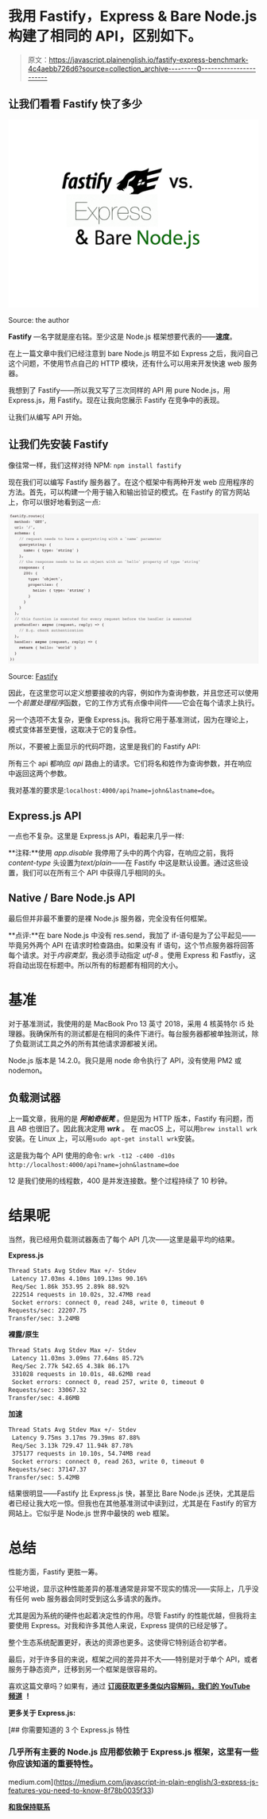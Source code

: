 # 我用 Fastify，Express & Bare Node.js 构建了相同的 API，区别如下。

> 原文：<https://javascript.plainenglish.io/fastify-express-benchmark-4c4aebb726d6?source=collection_archive---------0----------------------->

## 让我们看看 Fastify 快了多少

![](img/92b2096a807ccd283232453d13f1d986.png)

Source: the author

**Fastify** —名字就是座右铭。至少这是 Node.js 框架想要代表的——**速度**。

在上一篇文章中我们已经注意到 bare Node.js 明显不如 Express 之后，我问自己这个问题，不使用节点自己的 HTTP 模块，还有什么可以用来开发快速 web 服务器。

我想到了 Fastify——所以我又写了三次同样的 API 用 pure Node.js，用 Express.js，用 Fastify。现在让我向您展示 Fastify 在竞争中的表现。

让我们从编写 API 开始。

## 让我们先安装 Fastify

像往常一样，我们这样对待 NPM: `npm install fastify`

现在我们可以编写 Fastify 服务器了。在这个框架中有两种开发 web 应用程序的方法。首先，可以构建一个用于输入和输出验证的模式。在 Fastify 的官方网站上，你可以很好地看到这一点:

![](img/833f189ec24fe05dc354653cbdc9355e.png)

Source: [Fastify](https://www.fastify.io/)

因此，在这里您可以定义想要接收的内容，例如作为查询参数，并且您还可以使用一个*前置处理程序*函数，它的工作方式有点像中间件——它会在每个请求上执行。

另一个选项不太复杂，更像 Express.js。我将它用于基准测试，因为在理论上，模式变体甚至更慢，这取决于它的复杂性。

所以，不要被上面显示的代码吓跑，这里是我们的 Fastify API:

所有三个 api 都响应 *api* 路由上的请求。它们将名和姓作为查询参数，并在响应中返回这两个参数。

我对基准的要求是:`localhost:4000/api?name=john&lastname=doe`。

## Express.js API

一点也不复杂。这里是 Express.js API，看起来几乎一样:

**注释:**使用 *app.disable* 我停用了头中的两个内容，在响应之前，我将 *content-type* 头设置为*text/plain*——在 Fastify 中这是默认设置。通过这些设置，我们可以在所有三个 API 中获得几乎相同的头。

## Native / Bare Node.js API

最后但并非最不重要的是裸 Node.js 服务器，完全没有任何框架。

**点评:**在 bare Node.js 中没有 res.send，我加了 if-语句是为了公平起见——毕竟另外两个 API 在请求时检查路由。如果没有 if 语句，这个节点服务器将回答每个请求。对于*内容类型*，我必须手动指定 *utf-8* 。使用 Express 和 Fastfiy，这将自动出现在标题中。所以所有的标题都有相同的大小。

# 基准

对于基准测试，我使用的是 MacBook Pro 13 英寸 2018，采用 4 核英特尔 i5 处理器。我确保所有的测试都是在相同的条件下进行。每台服务器都被单独测试，除了负载测试工具之外的所有其他请求源都被关闭。

Node.js 版本是 14.2.0。我只是用 node 命令执行了 API，没有使用 PM2 或 nodemon。

## 负载测试器

上一篇文章，我用的是 ***阿帕奇板凳*** 。但是因为 HTTP 版本，Fastify 有问题，而且 AB 也很旧了。因此我决定用 ***wrk*** 。
在 macOS 上，可以用`brew install wrk`安装。在 Linux 上，可以用`sudo apt-get install wrk`安装。

这是我为每个 API 使用的命令:
`wrk -t12 -c400 -d10s http://localhost:4000/api?name=john&lastname=doe`

12 是我们使用的线程数，400 是并发连接数。整个过程持续了 10 秒钟。

# 结果呢

当然，我已经用负载测试器轰击了每个 API 几次——这里是最平均的结果。

**Express.js**

```
Thread Stats Avg Stdev Max +/- Stdev
 Latency 17.03ms 4.10ms 109.13ms 90.16%
 Req/Sec 1.86k 353.95 2.89k 88.92%
 222514 requests in 10.02s, 32.47MB read
 Socket errors: connect 0, read 248, write 0, timeout 0
Requests/sec: 22207.75
Transfer/sec: 3.24MB
```

**裸露/原生**

```
Thread Stats Avg Stdev Max +/- Stdev
 Latency 11.03ms 3.09ms 77.64ms 85.72%
 Req/Sec 2.77k 542.65 4.38k 86.17%
 331028 requests in 10.01s, 48.62MB read
 Socket errors: connect 0, read 257, write 0, timeout 0
Requests/sec: 33067.32
Transfer/sec: 4.86MB
```

**加速**

```
Thread Stats Avg Stdev Max +/- Stdev
 Latency 9.75ms 3.17ms 79.39ms 87.88%
 Req/Sec 3.13k 729.47 11.94k 87.78%
 375177 requests in 10.10s, 54.74MB read
 Socket errors: connect 0, read 263, write 0, timeout 0
Requests/sec: 37147.37
Transfer/sec: 5.42MB
```

结果很明显——Fastify 比 Express.js 快，甚至比 Bare Node.js 还快，尤其是后者已经让我大吃一惊。但我也在其他基准测试中读到过，尤其是在 Fastify 的官方网站上。它似乎是 Node.js 世界中最快的 web 框架。

# 总结

性能方面，Fastify 更胜一筹。

公平地说，显示这种性能差异的基准通常是非常不现实的情况——实际上，几乎没有任何 web 服务器会同时受到这么多请求的轰炸。

尤其是因为系统的硬件也起着决定性的作用。尽管 Fastify 的性能优越，但我将主要使用 Express。对我和许多其他人来说，Express 提供的已经足够了。

整个生态系统配置更好，表达的资源也更多。这使得它特别适合初学者。

最后，对于许多目的来说，框架之间的差异并不大——特别是对于单个 API，或者服务于静态资产，迁移到另一个框架是很容易的。

喜欢这篇文章吗？如果有，通过 [**订阅获取更多类似内容解码，我们的 YouTube 频道**](https://www.youtube.com/channel/UCtipWUghju290NWcn8jhyAw) **！**

**更多关于 Express.js:**

[](https://medium.com/javascript-in-plain-english/3-express-js-features-you-need-to-know-8f78b0035f33) [## 你需要知道的 3 个 Express.js 特性

### 几乎所有主要的 Node.js 应用都依赖于 Express.js 框架，这里有一些你应该知道的重要特性。

medium.com](https://medium.com/javascript-in-plain-english/3-express-js-features-you-need-to-know-8f78b0035f33) 

[**和我保持联系**](http://eepurl.com/hacY0v)